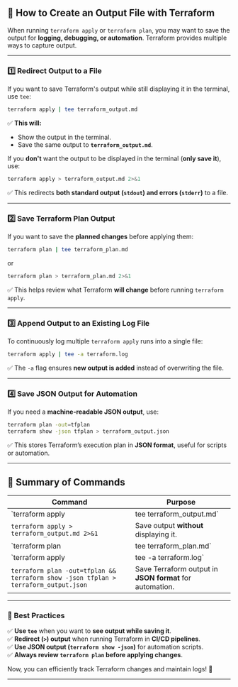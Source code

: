 ## **📌 How to Create an Output File with Terraform**
When running `terraform apply` or `terraform plan`, you may want to save the output for **logging, debugging, or automation**. Terraform provides multiple ways to capture output.

---

### **1️⃣ Redirect Output to a File**
If you want to save Terraform's output while still displaying it in the terminal, use `tee`:
```sh
terraform apply | tee terraform_output.md
```
✅ **This will:**
- Show the output in the terminal.
- Save the same output to **`terraform_output.md`**.

If you **don't** want the output to be displayed in the terminal (**only save it**), use:
```sh
terraform apply > terraform_output.md 2>&1
```
✅ This redirects **both standard output (`stdout`) and errors (`stderr`)** to a file.

---

### **2️⃣ Save Terraform Plan Output**
If you want to save the **planned changes** before applying them:
```sh
terraform plan | tee terraform_plan.md
```
or
```sh
terraform plan > terraform_plan.md 2>&1
```
✅ This helps review what Terraform **will change** before running `terraform apply`.

---

### **3️⃣ Append Output to an Existing Log File**
To continuously log multiple `terraform apply` runs into a single file:
```sh
terraform apply | tee -a terraform.log
```
✅ The `-a` flag ensures **new output is added** instead of overwriting the file.

---

### **4️⃣ Save JSON Output for Automation**
If you need a **machine-readable JSON output**, use:
```sh
terraform plan -out=tfplan
terraform show -json tfplan > terraform_output.json
```
✅ This stores Terraform’s execution plan in **JSON format**, useful for scripts or automation.

---

## **📌 Summary of Commands**
| Command | Purpose |
|---------|---------|
| `terraform apply | tee terraform_output.md` | Save output **and** display in the terminal. |
| `terraform apply > terraform_output.md 2>&1` | Save output **without** displaying it. |
| `terraform plan | tee terraform_plan.md` | Save the **plan output** before applying changes. |
| `terraform apply | tee -a terraform.log` | Append `terraform apply` output to an existing log file. |
| `terraform plan -out=tfplan && terraform show -json tfplan > terraform_output.json` | Save Terraform output in **JSON format** for automation. |

---

### **📌 Best Practices**
✅ **Use `tee`** when you want to **see output while saving it**.  
✅ **Redirect (`>`) output** when running Terraform in **CI/CD pipelines**.  
✅ **Use JSON output (`terraform show -json`)** for automation scripts.  
✅ **Always review `terraform plan` before applying changes**.

Now, you can efficiently track Terraform changes and maintain logs! 🚀

---